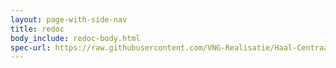 ```yaml
---
layout: page-with-side-nav
title: redoc
body_include: redoc-body.html
spec-url: https://raw.githubusercontent.com/VNG-Realisatie/Haal-Centraal-Reisdocumenten-bevragen/develop/specificatie/gba-genereervariant/openapi.yaml
---
```

<redoc spec-url='{{ page.spec-url}}'></redoc>

